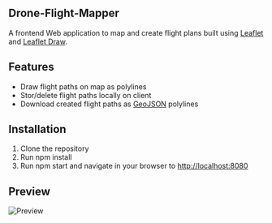 ## Drone-Flight-Mapper
A frontend Web application to map and create flight plans built using [Leaflet](http://leafletjs.com) and [Leaflet Draw](https://github.com/Leaflet/Leaflet.draw). 

## Features
* Draw flight paths on map as polylines
* Stor/delete flight paths locally on client 
* Download created flight paths as [GeoJSON](http://geojson.org/) polylines

## Installation
1. Clone the repository
2. Run npm install
3. Run npm start and navigate in your browser to [http://localhost:8080](http://localhost:8080)

## Preview
![Preview](https://i.imgur.com/UpO6NjS.png)
